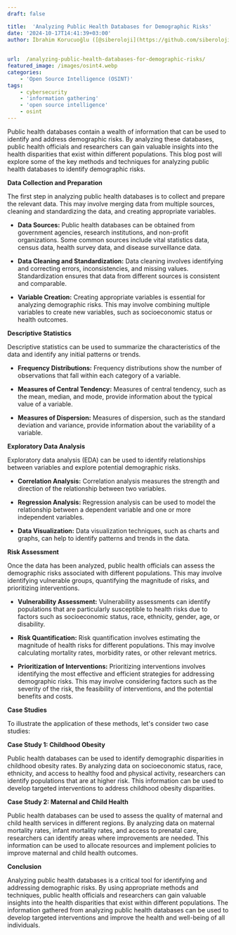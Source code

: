 ```yaml
---
draft: false

title:  'Analyzing Public Health Databases for Demographic Risks'
date: '2024-10-17T14:41:39+03:00'
author: İbrahim Korucuoğlu ([@siberoloji](https://github.com/siberoloji))
 
 
url:  /analyzing-public-health-databases-for-demographic-risks/
featured_image: /images/osint4.webp
categories:
    - 'Open Source Intelligence (OSINT)'
tags:
    - cybersecurity
    - 'information gathering'
    - 'open source intelligence'
    - osint
---
```



Public health databases contain a wealth of information that can be used to identify and address demographic risks. By analyzing these databases, public health officials and researchers can gain valuable insights into the health disparities that exist within different populations. This blog post will explore some of the key methods and techniques for analyzing public health databases to identify demographic risks.



**Data Collection and Preparation**



The first step in analyzing public health databases is to collect and prepare the relevant data. This may involve merging data from multiple sources, cleaning and standardizing the data, and creating appropriate variables.


* **Data Sources:** Public health databases can be obtained from government agencies, research institutions, and non-profit organizations. Some common sources include vital statistics data, census data, health survey data, and disease surveillance data.

* **Data Cleaning and Standardization:** Data cleaning involves identifying and correcting errors, inconsistencies, and missing values. Standardization ensures that data from different sources is consistent and comparable.

* **Variable Creation:** Creating appropriate variables is essential for analyzing demographic risks. This may involve combining multiple variables to create new variables, such as socioeconomic status or health outcomes.




**Descriptive Statistics**



Descriptive statistics can be used to summarize the characteristics of the data and identify any initial patterns or trends.


* **Frequency Distributions:** Frequency distributions show the number of observations that fall within each category of a variable.

* **Measures of Central Tendency:** Measures of central tendency, such as the mean, median, and mode, provide information about the typical value of a variable.

* **Measures of Dispersion:** Measures of dispersion, such as the standard deviation and variance, provide information about the variability of a variable.




**Exploratory Data Analysis**



Exploratory data analysis (EDA) can be used to identify relationships between variables and explore potential demographic risks.


* **Correlation Analysis:** Correlation analysis measures the strength and direction of the relationship between two variables.

* **Regression Analysis:** Regression analysis can be used to model the relationship between a dependent variable and one or more independent variables.

* **Data Visualization:** Data visualization techniques, such as charts and graphs, can help to identify patterns and trends in the data.




**Risk Assessment**



Once the data has been analyzed, public health officials can assess the demographic risks associated with different populations. This may involve identifying vulnerable groups, quantifying the magnitude of risks, and prioritizing interventions.


* **Vulnerability Assessment:** Vulnerability assessments can identify populations that are particularly susceptible to health risks due to factors such as socioeconomic status, race, ethnicity, gender, age, or disability.

* **Risk Quantification:** Risk quantification involves estimating the magnitude of health risks for different populations. This may involve calculating mortality rates, morbidity rates, or other relevant metrics.

* **Prioritization of Interventions:** Prioritizing interventions involves identifying the most effective and efficient strategies for addressing demographic risks. This may involve considering factors such as the severity of the risk, the feasibility of interventions, and the potential benefits and costs.




**Case Studies**



To illustrate the application of these methods, let's consider two case studies:



**Case Study 1: Childhood Obesity**



Public health databases can be used to identify demographic disparities in childhood obesity rates. By analyzing data on socioeconomic status, race, ethnicity, and access to healthy food and physical activity, researchers can identify populations that are at higher risk. This information can be used to develop targeted interventions to address childhood obesity disparities.



**Case Study 2: Maternal and Child Health**



Public health databases can be used to assess the quality of maternal and child health services in different regions. By analyzing data on maternal mortality rates, infant mortality rates, and access to prenatal care, researchers can identify areas where improvements are needed. This information can be used to allocate resources and implement policies to improve maternal and child health outcomes.



**Conclusion**



Analyzing public health databases is a critical tool for identifying and addressing demographic risks. By using appropriate methods and techniques, public health officials and researchers can gain valuable insights into the health disparities that exist within different populations. The information gathered from analyzing public health databases can be used to develop targeted interventions and improve the health and well-being of all individuals.
